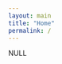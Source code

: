 ```yaml
---
layout: main
title: "Home"
permalink: /
---
```

<!--
<p class="navigation-bar">
  <b>Home</b>&nbsp;&nbsp;|&nbsp;&nbsp;
  <a href="/blogs.html">Blogs</a>&nbsp;&nbsp;|&nbsp;&nbsp;
  <a href="/archive.html">Archive</a>&nbsp;&nbsp;|&nbsp;&nbsp;
  <a href="/about.html">About</a>
</p>
-->

NULL

<!-- For Utterance comments -->
<!--<script src="https://utteranc.es/client.js"
        repo="kidlo-th/kidlo-th.github.io"
        issue-term="pathname"
        label="Utterances🔮"
        theme="github-light"
        crossorigin="anonymous"
        async>
</script>-->
